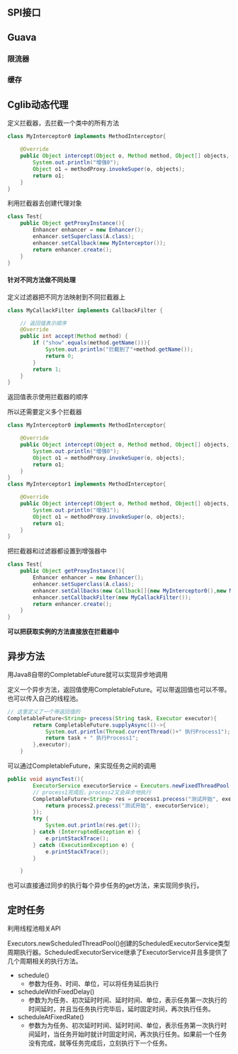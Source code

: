## SPI接口



## Guava

### 限流器



### 缓存







## Cglib动态代理



定义拦截器，去拦截一个类中的所有方法

~~~java
class MyInterceptor0 implements MethodInterceptor{

    @Override
    public Object intercept(Object o, Method method, Object[] objects, MethodProxy methodProxy) throws Throwable {
        System.out.println("增强0");
        Object o1 = methodProxy.invokeSuper(o, objects);
        return o1;
    }
}
~~~

利用拦截器去创建代理对象

~~~java
class Test{
    public Object getProxyInstance(){
        Enhancer enhancer = new Enhancer();
        enhancer.setSuperclass(A.class);
        enhancer.setCallback(new MyInterceptor());
        return enhancer.create();
    }
}
~~~



#### 针对不同方法做不同处理

定义过滤器把不同方法映射到不同拦截器上

~~~java
class MyCallackFilter implements CallbackFilter {

    // 返回值表示顺序
    @Override
    public int accept(Method method) {
        if ("show".equals(method.getName())){
            System.out.println("拦截到了"+method.getName());
            return 0;
        }
        return 1;
    }
}
~~~

返回值表示使用拦截器的顺序



所以还需要定义多个拦截器

~~~java
class MyInterceptor0 implements MethodInterceptor{

    @Override
    public Object intercept(Object o, Method method, Object[] objects, MethodProxy methodProxy) throws Throwable {
        System.out.println("增强0");
        Object o1 = methodProxy.invokeSuper(o, objects);
        return o1;
    }
}
class MyInterceptor1 implements MethodInterceptor{

    @Override
    public Object intercept(Object o, Method method, Object[] objects, MethodProxy methodProxy) throws Throwable {
        System.out.println("增强1");
        Object o1 = methodProxy.invokeSuper(o, objects);
        return o1;
    }
}
~~~

把拦截器和过滤器都设置到增强器中

~~~java
class Test{
    public Object getProxyInstance(){
        Enhancer enhancer = new Enhancer();
        enhancer.setSuperclass(A.class);
        enhancer.setCallbacks(new Callback[]{new MyInterceptor0(),new MyInterceptor1()});
        enhancer.setCallbackFilter(new MyCallackFilter());
        return enhancer.create();
    }
}
~~~



**可以把获取实例的方法直接放在拦截器中**





## 异步方法

用Java8自带的CompletableFuture就可以实现异步地调用

定义一个异步方法，返回值使用CompletableFuture<T>。可以带返回值也可以不带。也可以传入自己的线程池。

~~~java
// 这里定义了一个带返回值的
CompletableFuture<String> precess(String task, Executor executor){
        return CompletableFuture.supplyAsync(()->{
            System.out.println(Thread.currentThread()+" 执行Process1");
            return task + " 执行Process1";
        },executor);
    }
~~~

可以通过CompletableFuture，来实现任务之间的调用

~~~java
public void asyncTest(){
        ExecutorService executorService = Executors.newFixedThreadPool(3);
        // process1完成后，process2又会异步地执行
        CompletableFuture<String> res = process1.precess("测试开始", executorService).thenCompose(a -> {
            return process2.precess("测试开始", executorService);
        });
        try {
            System.out.println(res.get());
        } catch (InterruptedException e) {
            e.printStackTrace();
        } catch (ExecutionException e) {
            e.printStackTrace();
        }

    }
~~~

也可以直接通过同步的执行每个异步任务的get方法，来实现同步执行。





## 定时任务

利用线程池相关API

Executors.newScheduledThreadPool()创建的ScheduledExecutorService类型周期执行器。ScheduledExecutorService继承了ExecutorService并且多提供了几个周期相关的执行方法。

- schedule()
  - 参数为任务、时间、单位，可以将任务延后执行
- scheduleWithFixedDelay()
  - 参数为为任务、初次延时时间、延时时间、单位，表示任务第一次执行的时间延时，并且当任务执行完毕后，延时固定时间，再次执行任务。
- scheduleAtFixedRate()
  - 参数为为任务、初次延时时间、延时时间、单位，表示任务第一次执行时间延时，当任务开始时就计时固定时间，再次执行任务。如果前一个任务没有完成，就等任务完成后，立刻执行下一个任务。







